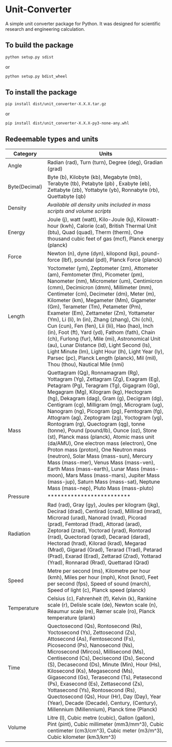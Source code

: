 # Unit-Converter

A simple unit converter package for Python. It was designed for scientific research and engineering calculation.

## To build the package

```bash
python setup.py sdist
```

or

```bash
python setup.py bdist_wheel
```

## To install the package

```bash
pip install dist/unit_converter-X.X.X.tar.gz
```

or

```bash
pip install dist/unit_converter-X.X.X-py3-none-any.whl
```


## Redeemable types and units
| Category    | Units                                                                                                                                                                                                                                                                                                                                                                                                                                    |
|-------------------|------------------------------------------------------------------------------------------------------------------------------------------------------------------------------------------------------------------------------------------------------------------------------------------------------------------------------------------------------------------------------------------------------------------------------------------|
|Angle|Radian (rad), Turn (turn), Degree (deg), Gradian (grad)|
|Byte(Decimal) | Byte (b), Kilobyte (kb), Megabyte (mb), Terabyte (tb), Petabyte (pb) , Exabyte (eb), Zettabyte (zb), Yottabyte (yb), Ronnabyte (rb), Quettabyte (qb)|
|Density|*Available all density units included in mass scripts and volume scripts*|
|Energy| Joule (j), watt (watt), Kilo-Joule (kj), Kilowatt-hour (kwh), Calorie (cal), British Thermal Unit (btu), Quad (quad), Therm (therm), One thousand cubic feet of gas (mcf), Planck energy (planck)|
|Force |Newton (n), dyne (dyn), kilopond (kp),  pound-force (lbf), poundal (pdl), Planck Force (planck)|
|Length|Yoctometer (ym), Zeptometer (zm), Attometer (am), Femtometer (fm), Picometer (pm), Nanometer (nm), Micrometer (um), Centimicron (cmm), Decimicron (dmm), Millimeter (mm), Centimeter (cm), Decimeter (dm), Meter (m), Kilometer (km), Megameter (Mm), Gigameter (Gm), Terameter (Tm), Petameter (Pm), Exameter (Em), Zettameter (Zm), Yottameter (Ym), Li (li), In (in), Zhang (zhang), Chi (chi), Cun (cun), Fen (fen), Lii (lii), Hao (hao), Inch (in), Foot (ft), Yard (yd), Fathom (fath), Chain (ch), Furlong (fur), Mile (mi), Astronomical Unit (au), Lunar Distance (ld), Light Second (ls), Light Minute (lm), Light Hour (lh), Light Year (ly), Parsec (pc), Planck Length (planck), Mil (mil), Thou (thou), Nautical Mile (nmi)|
|Mass|Quettagram (Qg), Ronnamagram (Rg), Yottagram (Yg), Zettagram (Zg), Exagram (Eg), Petagram (Pg), Teragram (Tg), Gigagram (Gg), Megagram (Mg), Kilogram (kg), Hectogram (hg), Dekagram (dag), Gram (g), Decigram (dg), Centigram (cg), Milligram (mg), Microgram (ug), Nanogram (ng), Picogram (pg), Femtogram (fg), Attogram (ag), Zeptogram (zg), Yoctogram (yg),  Rontogram (rg), Quectogram (qg), tonne (tonne), Pound (pound/lb), Ounce (oz), Stone (st), Planck mass (planck), Atomic mass unit (da/AMU), One electron mass (electron), One Proton mass (proton), One Neutron mass (neutron), Solar Mass (mass-sun), Mercury Mass (mass-mer), Venus Mass (mass-ven), Earth Mass (mass-earth), Lunar Mass (mass-moon), Mars Mass (mass-mars), Jupiter Mass (mass-jup), Saturn Mass (mass-sat), Neptune Mass (mass-nep), Pluto Mass (mass-pluto)|
|Pressure|*************************|
|Radiation|Rad (rad), Gray (gy), Joules per kilogram (jkg), Decirad (drad), Centirad (crad), Millirad (mrad), Microrad (urad), Nanorad (nrad), Picorad (prad), Femtorad (frad), Attorad (arad), Zeptorad (zrad), Yoctorad (yrad), Rontorad (rrad), Quectorad (qrad), Decarad (darad), Hectorad (hrad), Kilorad (krad), Megarad (Mrad), Gigarad (Grad), Terarad (Trad), Petarad (Prad), Exarad (Erad), Zettarad (Zrad), Yottarad (Yrad), Ronnarad (Rrad), Quettarad (Qrad)|
|Speed| Metre per second (ms), Kilometre per hour (kmh), Miles per hour (mph), Knot (knot), Feet per second (fps), Speed of sound (march), Speed of light (c), Planck speed (planck)|
|Temperature| Celsius (c), Fahrenheit (f), Kelvin (k), Rankine scale (r), Delisle scale (de), Newton scale (n), Réaumur scale (re), Rømer scale (ro), Planck temperature (plank)|
|Time|Quectosecond (Qs), Rontosecond (Rs), Yoctosecond (Ys), Zettosecond (Zs), Attosecond (As), Femtosecond (Fs), Picosecond (Ps), Nanosecond (Ns), Microsecond (Mircos), Millisecond (Ms), Centisecond (Cs), Decisecond (Ds), Second (S), Decasecond (Ds), Minute (Min), Hour (Hs), Kilosecond (Ks), Megasecond (Ms), Gigasecond (Gs), Terasecond (Ts), Petasecond (Ps), Exasecond (Es), Zettasecond (Zs), Yottasecond (Ys), Rontosecond (Rs), Quectosecond (Qs), Hour (Hr), Day (Day), Year (Year), Decade (Decade), Century, (Century), Millennium (Millennium), Planck time (Planck)|
|Volume|Litre (l), Cubic metre (cubic), Gallon (gallon), Pint (pint), Cubic millimeter (mm3/mm^3), Cubic centimeter (cm3/cm^3), Cubic meter (m3/m^3), Cubic kilometer (km3/km^3)|



  

